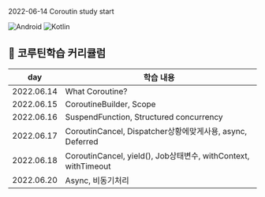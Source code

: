 2022-06-14
Coroutin study start

![Android](https://img.shields.io/badge/Android-3DDC84?style=for-the-badge&logo=android&logoColor=white)
![Kotlin](https://img.shields.io/badge/kotlin-%230095D5.svg?style=for-the-badge&logo=kotlin&logoColor=white) 
## 🍎 코루틴학습 커리큘럼

| day  |학습 내용|
| ------  |----------- |
| 2022.06.14  | What Coroutine? |
| 2022.06.15  | CoroutineBuilder, Scope|
| 2022.06.16  | SuspendFunction, Structured concurrency |
| 2022.06.17  | CoroutinCancel, Dispatcher상황에맞게사용, async, Deferred |
| 2022.06.18  | CoroutinCancel, yield(), Job상태변수, withContext, withTimeout|
| 2022.06.20  | Async, 비동기처리|
